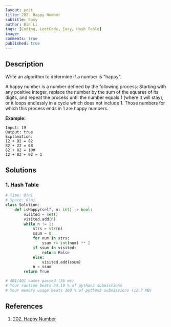 ```yaml
---
layout: post
title: 202. Happy Number
subtitle: Easy
author: Bin Li
tags: [Coding, LeetCode, Easy, Hash Table]
image: 
comments: true
published: true
---
```


## Description

Write an algorithm to determine if a number is "happy".

A happy number is a number defined by the following process: Starting with any positive integer, replace the number by the sum of the squares of its digits, and repeat the process until the number equals 1 (where it will stay), or it loops endlessly in a cycle which does not include 1. Those numbers for which this process ends in 1 are happy numbers.

**Example:** 

```
Input: 19
Output: true
Explanation: 
12 + 92 = 82
82 + 22 = 68
62 + 82 = 100
12 + 02 + 02 = 1
```


## Solutions
### 1. Hash Table

```python
# Time: O(n)
# Space: O(n)
class Solution:
    def isHappy(self, n: int) -> bool:
        visited = set()
        visited.add(n)
        while n != 1:
            strs = str(n)
            ssum = 0
            for num in strs:
                ssum += int(num) ** 2
            if ssum in visited:
                return False
            else:
                visited.add(ssum)
            n = ssum
        return True

# 401/401 cases passed (36 ms)
# Your runtime beats 34.19 % of python3 submissions
# Your memory usage beats 100 % of python3 submissions (12.7 MB)
```

## References
1. [202. Happy Number](https://leetcode.com/problems/happy-number/description/)